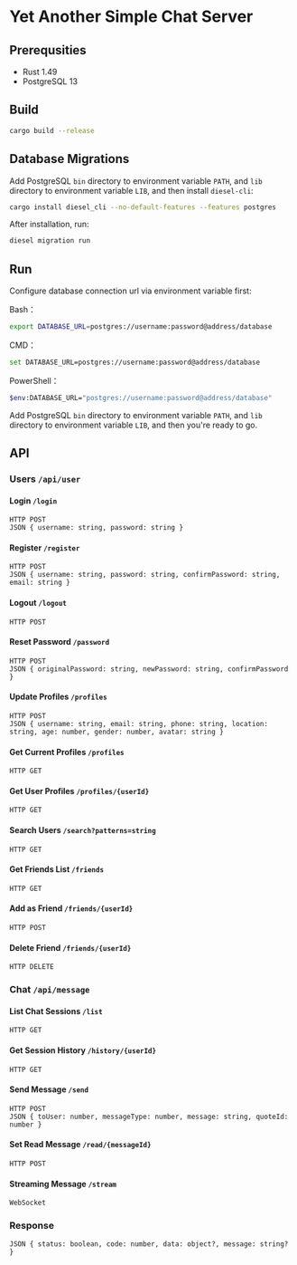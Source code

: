 # Yet Another Simple Chat Server

## Prerequsities
- Rust 1.49
- PostgreSQL 13

## Build
```bash
cargo build --release
```

## Database Migrations
Add PostgreSQL `bin` directory to environment variable `PATH`, and `lib` directory to environment variable `LIB`, and then install `diesel-cli`:

```bash
cargo install diesel_cli --no-default-features --features postgres
```

After installation, run:

```bash
diesel migration run
```

## Run
Configure database connection url via environment variable first:

Bash：
```bash
export DATABASE_URL=postgres://username:password@address/database
```

CMD：
```bash
set DATABASE_URL=postgres://username:password@address/database
```

PowerShell：
```bash
$env:DATABASE_URL="postgres://username:password@address/database"
```

Add PostgreSQL `bin` directory to environment variable `PATH`, and `lib` directory to environment variable `LIB`, and then you're ready to go.

## API
### Users `/api/user`
#### Login `/login`
```
HTTP POST
JSON { username: string, password: string }
```
#### Register `/register`
```
HTTP POST
JSON { username: string, password: string, confirmPassword: string, email: string }
```
#### Logout `/logout`
```
HTTP POST
```
#### Reset Password `/password`
```
HTTP POST
JSON { originalPassword: string, newPassword: string, confirmPassword }
```
#### Update Profiles `/profiles`
```
HTTP POST
JSON { username: string, email: string, phone: string, location: string, age: number, gender: number, avatar: string }
```
#### Get Current Profiles `/profiles`
```
HTTP GET
```
#### Get User Profiles `/profiles/{userId}`
```
HTTP GET
```
#### Search Users `/search?patterns=string`
```
HTTP GET
```
#### Get Friends List `/friends`
```
HTTP GET
```
#### Add as Friend `/friends/{userId}`
```
HTTP POST
```
#### Delete Friend `/friends/{userId}`
```
HTTP DELETE
```

### Chat `/api/message`
#### List Chat Sessions `/list`
```
HTTP GET
```
#### Get Session History `/history/{userId}`
```
HTTP GET
```
#### Send Message `/send`
```
HTTP POST
JSON { toUser: number, messageType: number, message: string, quoteId: number }
```
#### Set Read Message `/read/{messageId}`
```
HTTP POST
```
#### Streaming Message `/stream`
```
WebSocket
```

### Response
```
JSON { status: boolean, code: number, data: object?, message: string? }
```

